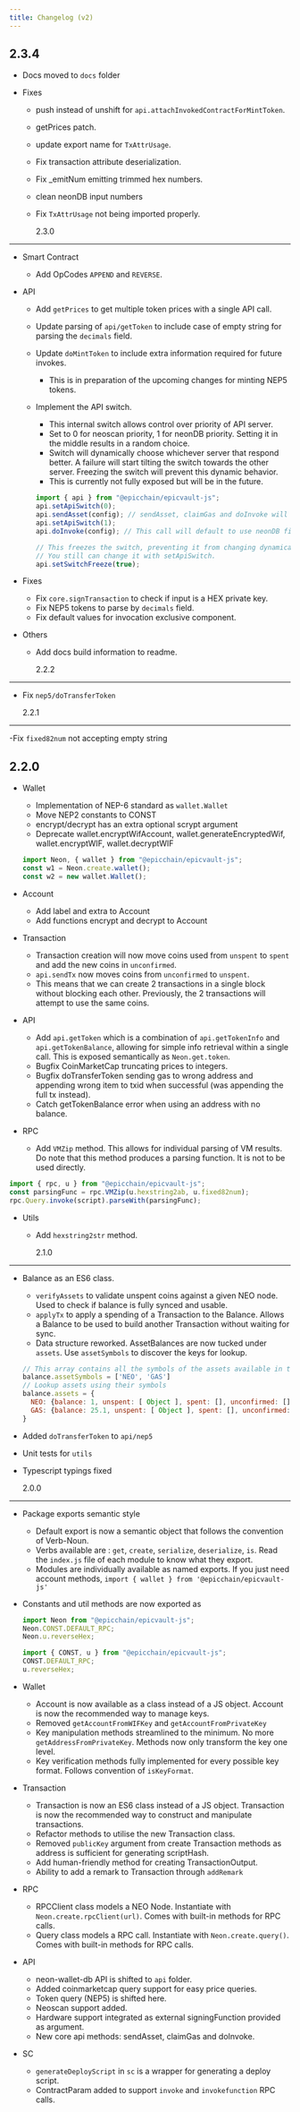 ```yaml
---
title: Changelog (v2)
---
```


## 2.3.4

- Docs moved to `docs` folder

- Fixes

  - push instead of unshift for `api.attachInvokedContractForMintToken`.
  - getPrices patch.
  - update export name for `TxAttrUsage`.
  - Fix transaction attribute deserialization.
  - Fix \_emitNum emitting trimmed hex numbers.
  - clean neonDB input numbers
  - Fix `TxAttrUsage` not being imported properly.

    2.3.0

---

- Smart Contract

  - Add OpCodes `APPEND` and `REVERSE`.

- API

  - Add `getPrices` to get multiple token prices with a single API call.
  - Update parsing of `api/getToken` to include case of empty string for parsing
    the `decimals` field.
  - Update `doMintToken` to include extra information required for future
    invokes.

    - This is in preparation of the upcoming changes for minting NEP5 tokens.

  - Implement the API switch.

    - This internal switch allows control over priority of API server.
    - Set to 0 for neoscan priority, 1 for neonDB priority. Setting it in the
      middle results in a random choice.
    - Switch will dynamically choose whichever server that respond better. A
      failure will start tilting the switch towards the other server. Freezing
      the switch will prevent this dynamic behavior.
    - This is currently not fully exposed but will be in the future.

    ```js
    import { api } from "@epicchain/epicvault-js";
    api.setApiSwitch(0);
    api.sendAsset(config); // sendAsset, claimGas and doInvoke will default to use neoscan first
    api.setApiSwitch(1);
    api.doInvoke(config); // This call will default to use neonDB first

    // This freezes the switch, preventing it from changing dynamically.
    // You still can change it with setApiSwitch.
    api.setSwitchFreeze(true);
    ```

- Fixes

  - Fix `core.signTransaction` to check if input is a HEX private key.
  - Fix NEP5 tokens to parse by `decimals` field.
  - Fix default values for invocation exclusive component.

- Others

  - Add docs build information to readme.

    2.2.2

---

- Fix `nep5/doTransferToken`

  2.2.1

---

-Fix `fixed82num` not accepting empty string

## 2.2.0

- Wallet

  - Implementation of NEP-6 standard as `wallet.Wallet`
  - Move NEP2 constants to CONST
  - encrypt/decrypt has an extra optional scrypt argument
  - Deprecate wallet.encryptWifAccount, wallet.generateEncryptedWif,
    wallet.encryptWIF, wallet.decryptWIF

  ```js
  import Neon, { wallet } from "@epicchain/epicvault-js";
  const w1 = Neon.create.wallet();
  const w2 = new wallet.Wallet();
  ```

- Account

  - Add label and extra to Account
  - Add functions encrypt and decrypt to Account

- Transaction

  - Transaction creation will now move coins used from `unspent` to `spent` and
    add the new coins in `unconfirmed`.
  - `api.sendTx` now moves coins from `unconfirmed` to `unspent`.
  - This means that we can create 2 transactions in a single block without
    blocking each other. Previously, the 2 transactions will attempt to use the
    same coins.

- API

  - Add `api.getToken` which is a combination of `api.getTokenInfo` and
    `api.getTokenBalance`, allowing for simple info retrieval within a single
    call. This is exposed semantically as `Neon.get.token`.
  - Bugfix CoinMarketCap truncating prices to integers.
  - Bugfix doTransferToken sending gas to wrong address and appending wrong item
    to txid when successful (was appending the full tx instead).
  - Catch getTokenBalance error when using an address with no balance.

- RPC

  - Add `VMZip` method. This allows for individual parsing of VM results. Do
    note that this method produces a parsing function. It is not to be used
    directly.

```js
import { rpc, u } from "@epicchain/epicvault-js";
const parsingFunc = rpc.VMZip(u.hexstring2ab, u.fixed82num);
rpc.Query.invoke(script).parseWith(parsingFunc);
```

- Utils

  - Add `hexstring2str` method.

    2.1.0

---

- Balance as an ES6 class.

  - `verifyAssets` to validate unspent coins against a given NEO node. Used to
    check if balance is fully synced and usable.
  - `applyTx` to apply a spending of a Transaction to the Balance. Allows a
    Balance to be used to build another Transaction without waiting for sync.
  - Data structure reworked. AssetBalances are now tucked under `assets`. Use
    `assetSymbols` to discover the keys for lookup.

  ```js
  // This array contains all the symbols of the assets available in this Balance
  balance.assetSymbols = ['NEO', 'GAS']
  // Lookup assets using their symbols
  balance.assets = {
    NEO: {balance: 1, unspent: [ Object ], spent: [], unconfirmed: []}
    GAS: {balance: 25.1, unspent: [ Object ], spent: [], unconfirmed: []}
  }
  ```

- Added `doTransferToken` to `api/nep5`
- Unit tests for `utils`
- Typescript typings fixed

  2.0.0

---

- Package exports semantic style

  - Default export is now a semantic object that follows the convention of
    Verb-Noun.
  - Verbs available are : `get`, `create`, `serialize`, `deserialize`, `is`.
    Read the `index.js` file of each module to know what they export.
  - Modules are individually available as named exports. If you just need
    account methods, `import { wallet } from '@epicchain/epicvault-js'`

- Constants and util methods are now exported as

  ```js
  import Neon from "@epicchain/epicvault-js";
  Neon.CONST.DEFAULT_RPC;
  Neon.u.reverseHex;

  import { CONST, u } from "@epicchain/epicvault-js";
  CONST.DEFAULT_RPC;
  u.reverseHex;
  ```

- Wallet

  - Account is now available as a class instead of a JS object. Account is now
    the recommended way to manage keys.
  - Removed `getAccountFromWIFKey` and `getAccountFromPrivateKey`
  - Key manipulation methods streamlined to the minimum. No more
    `getAddressFromPrivateKey`. Methods now only transform the key one level.
  - Key verification methods fully implemented for every possible key format.
    Follows convention of `isKeyFormat`.

- Transaction

  - Transaction is now an ES6 class instead of a JS object. Transaction is now
    the recommended way to construct and manipulate transactions.
  - Refactor methods to utilise the new Transaction class.
  - Removed `publicKey` argument from create Transaction methods as address is
    sufficient for generating scriptHash.
  - Add human-friendly method for creating TransactionOutput.
  - Ability to add a remark to Transaction through `addRemark`

- RPC

  - RPCClient class models a NEO Node. Instantiate with
    `Neon.create.rpcClient(url)`. Comes with built-in methods for RPC calls.
  - Query class models a RPC call. Instantiate with `Neon.create.query()`. Comes
    with built-in methods for RPC calls.

- API

  - neon-wallet-db API is shifted to `api` folder.
  - Added coinmarketcap query support for easy price queries.
  - Token query (NEP5) is shifted here.
  - Neoscan support added.
  - Hardware support integrated as external signingFunction provided as
    argument.
  - New core api methods: sendAsset, claimGas and doInvoke.

- SC

  - `generateDeployScript` in `sc` is a wrapper for generating a deploy script.
  - ContractParam added to support `invoke` and `invokefunction` RPC calls.
